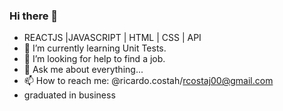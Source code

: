 ### Hi there 👋

-  REACTJS |JAVASCRIPT | HTML | CSS | API
- 🌱 I’m currently learning  Unit Tests.
- 🤔 I’m looking for help to find a job.
- 💬 Ask me about everything...
- 📫 How to reach me: @ricardo.costah/rcostaj00@gmail.com
- graduated in business


